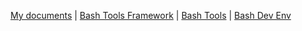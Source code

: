 <!-- _navbar.md -->

[My documents](https://fchastanet.github.io/my-documents/) |
[Bash Tools Framework](https://fchastanet.github.io/bash-tools-framework/) |
[Bash Tools](https://fchastanet.github.io/bash-tools/) | [Bash Dev Env](/)
